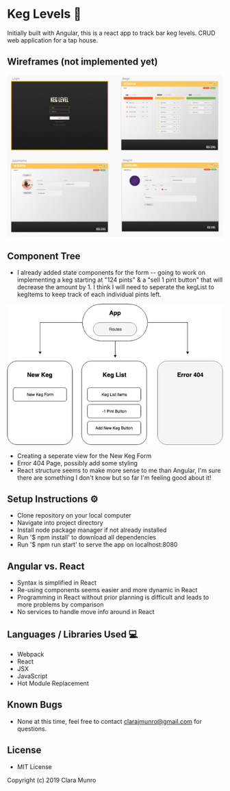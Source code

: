 # Keg Levels  :beers:

Initially built with Angular, this is a react app to track bar keg levels. CRUD web application for a tap house.


## Wireframes (not implemented yet)
  <td><img src="/images/mockup.png"/></td>

## Component Tree

* I already added state components for the form -- going to work on implementing a keg starting at "124 pints" & a "sell 1 pint button" that will decrease the amount by 1. I think I will need to seperate the kegList to kegItems to keep track of each individual pints left.

![Component-Tree](/images/Keg-Levels.png)

* Creating a seperate view for the New Keg Form
* Error 404 Page, possibly add some styling
* React structure seems to make more sense to me than Angular, I'm sure there are something I don't know but so far I'm feeling good about it!

## Setup Instructions :gear:

* Clone repository on your local computer
* Navigate into project directory
* Install node package manager if not already installed
* Run '$ npm install' to download all dependencies
* Run '$ npm run start' to serve the app on localhost:8080

## Angular vs. React

* Syntax is simplified in React
* Re-using components seems easier and more dynamic in React
* Programming in React without prior planning is difficult and leads to more problems by comparison
* No services to handle move info around in React

## Languages / Libraries Used   :computer:
* Webpack
* React
* JSX
* JavaScript
* Hot Module Replacement


## Known Bugs
* None at this time, feel free to contact clarajmunro@gmail.com for questions.

## License
* MIT License

Copyright (c) 2019 Clara Munro
